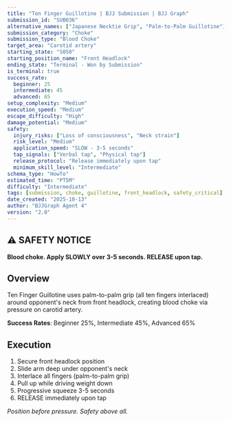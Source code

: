 ```yaml
---
title: "Ten Finger Guillotine | BJJ Submission | BJJ Graph"
submission_id: "SUB036"
alternative_names: ["Japanese Necktie Grip", "Palm-to-Palm Guillotine"]
submission_category: "Choke"
submission_type: "Blood Choke"
target_area: "Carotid artery"
starting_state: "S050"
starting_position_name: "Front Headlock"
ending_state: "Terminal - Won by Submission"
is_terminal: true
success_rate:
  beginner: 25
  intermediate: 45
  advanced: 65
setup_complexity: "Medium"
execution_speed: "Medium"
escape_difficulty: "High"
damage_potential: "Medium"
safety:
  injury_risks: ["Loss of consciousness", "Neck strain"]
  risk_level: "Medium"
  application_speed: "SLOW - 3-5 seconds"
  tap_signals: ["Verbal tap", "Physical tap"]
  release_protocol: "Release immediately upon tap"
  minimum_skill_level: "Intermediate"
schema_type: "HowTo"
estimated_time: "PT5M"
difficulty: "Intermediate"
tags: [submission, choke, guillotine, front_headlock, safety_critical]
date_created: "2025-10-13"
author: "BJJGraph Agent 4"
version: "2.0"
---
```


## ⚠️ SAFETY NOTICE
**Blood choke. Apply SLOWLY over 3-5 seconds. RELEASE upon tap.**

## Overview
Ten Finger Guillotine uses palm-to-palm grip (all ten fingers interlaced) around opponent's neck from front headlock, creating blood choke via pressure on carotid artery.

**Success Rates**: Beginner 25%, Intermediate 45%, Advanced 65%

## Execution
1. Secure front headlock position
2. Slide arm deep under opponent's neck
3. Interlace all fingers (palm-to-palm grip)
4. Pull up while driving weight down
5. Progressive squeeze 3-5 seconds
6. RELEASE immediately upon tap

*Position before pressure. Safety above all.*
